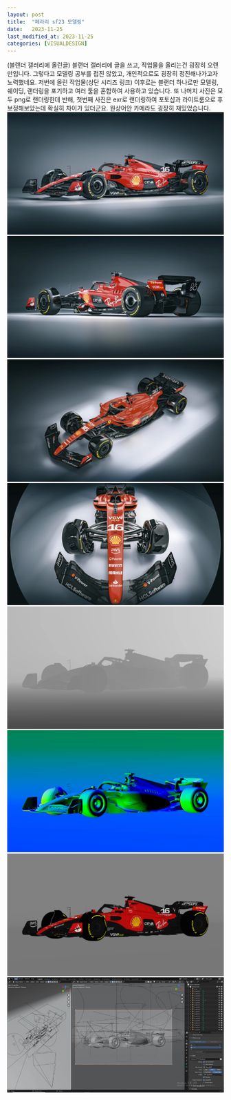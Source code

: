 ```yaml
---
layout: post
title:  "페라리 sf23 모델링"
date:   2023-11-25
last_modified_at: 2023-11-25
categories: [VISUALDESIGN]
---
```


(블랜더 갤러리에 올린글)
블랜더 갤러리에 글을 쓰고, 작업물을 올리는건 굉장히 오랜만입니다. 그렇다고 모델링 공부를 접진 않았고, 개인적으로도 굉장히 정진해나가고자 노력했네요. 저번에 올린 작업물(상단 시리즈 링크) 이후로는 블랜더 하나로만 모델링, 쉐이딩, 랜더링을 포기하고 여러 툴을 혼합하여 사용하고 있습니다. 또 나머지 사진은 모두 png로 랜더링한데 반해, 첫번째 사진은 exr로 랜더링하여 포토샵과 라이트룸으로 후보정해보았는데 확실히 차이가 있더군요. 원상어안 카메라도 굉장히 재밌었습니다.
![image](https://raw.githubusercontent.com/whoisrealminjueun/images/main/sf23/main.webp?token=GHSAT0AAAAAACLXEZ3RL4VXUZVQRWH6ZKAUZMKYA7Q)
![image](https://raw.githubusercontent.com/whoisrealminjueun/images/main/sf23/back.webp?token=GHSAT0AAAAAACLXEZ3RGCWA2QXVGGW5D7KIZMKX4YQ)
![image](https://raw.githubusercontent.com/whoisrealminjueun/images/main/sf23/top.webp?token=GHSAT0AAAAAACLXEZ3R7ZUTGOUOZCLLQC2OZMKX5UA)
![image](https://raw.githubusercontent.com/whoisrealminjueun/images/main/sf23/untitled-2.webp?token=GHSAT0AAAAAACLXEZ3R7TBFE37UHUQMB33OZMKX6EQ)
![image](https://raw.githubusercontent.com/whoisrealminjueun/images/main/sf23/mist.webp?token=GHSAT0AAAAAACLXEZ3RJSPKJ6ZG36CI6PMCZMKX7CQ)
![images](https://raw.githubusercontent.com/whoisrealminjueun/images/main/sf23/normal.webp?token=GHSAT0AAAAAACLXEZ3RWVMTVN5LXOYEVTBUZMKX7OA)
![images](https://raw.githubusercontent.com/whoisrealminjueun/images/main/sf23/diffcol.webp?token=GHSAT0AAAAAACLXEZ3QU5SQ5HE5447264FSZMKX76A)
![images](https://raw.githubusercontent.com/whoisrealminjueun/images/main/sf23/KakaoTalk_20231226_210945082.png?token=GHSAT0AAAAAACLXEZ3RZ36WMOBL6O2VS3NSZMKYM3A)
